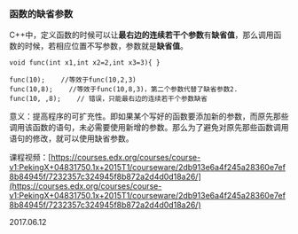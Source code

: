 ### 函数的缺省参数

C++中，定义函数的时候可以让**最右边的连续若干个参数**有**缺省值**，那么调用函数的时候，若相应位置不写参数，参数就是**缺省值**。

```
void func(int x1,int x2=2,int x3=3){ }

func(10);    //等效于func(10,2,3)
func(10,8);    //等效于func(10,8,3)，第二个参数代替了缺省参数2.
func(10, ,8);    // 错误，只能最右边的连续若干个参数缺省
```

意义：提高程序的可扩充性。即如果某个写好的函数要添加新的参数，而原先那些调用该函数的语句，未必需要使用新增的参数。那么为了避免对原先那些函数调用语句的修改，就可以使用缺省参数。

课程视频：[https://courses.edx.org/courses/course-v1:PekingX+04831750.1x+2015T1/courseware/2db913e6a4f245a28360e7ef8b84945f/7232357c324945f8b872a2d4d0d18a26/](https://courses.edx.org/courses/course-v1:PekingX+04831750.1x+2015T1/courseware/2db913e6a4f245a28360e7ef8b84945f/7232357c324945f8b872a2d4d0d18a26/)

2017.06.12




